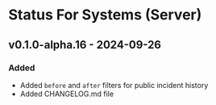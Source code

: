 # Status For Systems (Server)

## v0.1.0-alpha.16 - 2024-09-26
### Added
- Added `before` and `after` filters for public incident history
- Added CHANGELOG.md file
